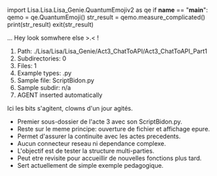 
import Lisa.Lisa.Lisa_Genie.QuantumEmojiv2 as qe
if __name__ == "__main__":
  qemo = qe.QuantumEmoji()
  str_result = qemo.measure_complicated()
  print(str_result)
  exit(str_result)

... Hey look somwhere else >.< !

1. Path: ./Lisa/Lisa/Lisa_Genie/Act3_ChatToAPI/Act3_ChatToAPI_Part1
2. Subdirectories: 0
3. Files: 1
4. Example types: .py
5. Sample file: ScriptBidon.py
6. Sample subdir: n/a
7. AGENT inserted automatically

Ici les bits s'agitent, clowns d'un jour agités.
- Premier sous-dossier de l'acte 3 avec son ScriptBidon.py.
- Reste sur le meme principe: ouverture de fichier et affichage epure.
- Permet d'assurer la continuite avec les actes precedents.
- Aucun connecteur reseau ni dependance complexe.
- L'objectif est de tester la structure multi-parties.
- Peut etre revisite pour accueillir de nouvelles fonctions plus tard.
- Sert actuellement de simple exemple pedagogique.
